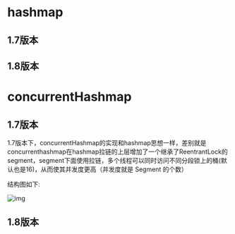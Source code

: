 # hashmap

## 1.7版本



## 1.8版本

# concurrentHashmap

## 1.7版本

1.7版本下，concurrentHashmap的实现和hashmap思想一样，差别就是concurrenthashmap在hashmap拉链的上层增加了一个继承了ReentrantLock的segment，segment下面使用拉链，多个线程可以同时访问不同分段锁上的桶(默认也是16)，从而使其并发度更高（并发度就是 Segment 的个数）

结构图如下:

![img](https://upload-images.jianshu.io/upload_images/2184951-af57d9d50ae9f547.png?imageMogr2/auto-orient/strip|imageView2/2/w/767/format/webp)

## 1.8版本